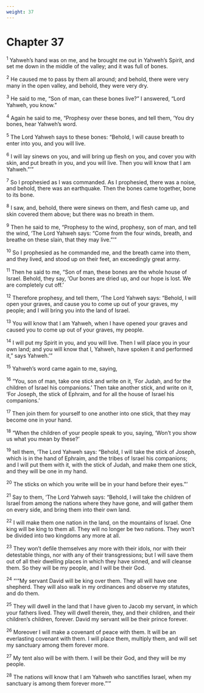 ```yaml
---
weight: 37
---
```


# Chapter 37

<sup>1</sup> Yahweh’s hand was on me, and he brought me out in Yahweh’s Spirit, and set me down in the middle of the valley; and it was full of bones. 

<sup>2</sup> He caused me to pass by them all around; and behold, there were very many in the open valley, and behold, they were very dry. 

<sup>3</sup> He said to me, “Son of man, can these bones live?” I answered, “Lord Yahweh, you know.” 

<sup>4</sup> Again he said to me, “Prophesy over these bones, and tell them, ‘You dry bones, hear Yahweh’s word. 

<sup>5</sup> The Lord Yahweh says to these bones: “Behold, I will cause breath to enter into you, and you will live. 

<sup>6</sup> I will lay sinews on you, and will bring up flesh on you, and cover you with skin, and put breath in you, and you will live. Then you will know that I am Yahweh.”’” 

<sup>7</sup> So I prophesied as I was commanded. As I prophesied, there was a noise, and behold, there was an earthquake. Then the bones came together, bone to its bone. 

<sup>8</sup> I saw, and, behold, there were sinews on them, and flesh came up, and skin covered them above; but there was no breath in them. 

<sup>9</sup> Then he said to me, “Prophesy to the wind, prophesy, son of man, and tell the wind, ‘The Lord Yahweh says: “Come from the four winds, breath, and breathe on these slain, that they may live.”’” 

<sup>10</sup> So I prophesied as he commanded me, and the breath came into them, and they lived, and stood up on their feet, an exceedingly great army. 

<sup>11</sup> Then he said to me, “Son of man, these bones are the whole house of Israel. Behold, they say, ‘Our bones are dried up, and our hope is lost. We are completely cut off.’ 

<sup>12</sup> Therefore prophesy, and tell them, ‘The Lord Yahweh says: “Behold, I will open your graves, and cause you to come up out of your graves, my people; and I will bring you into the land of Israel. 

<sup>13</sup> You will know that I am Yahweh, when I have opened your graves and caused you to come up out of your graves, my people. 

<sup>14</sup> I will put my Spirit in you, and you will live. Then I will place you in your own land; and you will know that I, Yahweh, have spoken it and performed it,” says Yahweh.’” 

<sup>15</sup> Yahweh’s word came again to me, saying, 

<sup>16</sup> “You, son of man, take one stick and write on it, ‘For Judah, and for the children of Israel his companions.’ Then take another stick, and write on it, ‘For Joseph, the stick of Ephraim, and for all the house of Israel his companions.’ 

<sup>17</sup> Then join them for yourself to one another into one stick, that they may become one in your hand. 

<sup>18</sup> “When the children of your people speak to you, saying, ‘Won’t you show us what you mean by these?’ 

<sup>19</sup> tell them, ‘The Lord Yahweh says: “Behold, I will take the stick of Joseph, which is in the hand of Ephraim, and the tribes of Israel his companions; and I will put them with it, with the stick of Judah, and make them one stick, and they will be one in my hand. 

<sup>20</sup> The sticks on which you write will be in your hand before their eyes.”’ 

<sup>21</sup> Say to them, ‘The Lord Yahweh says: “Behold, I will take the children of Israel from among the nations where they have gone, and will gather them on every side, and bring them into their own land. 

<sup>22</sup> I will make them one nation in the land, on the mountains of Israel. One king will be king to them all. They will no longer be two nations. They won’t be divided into two kingdoms any more at all. 

<sup>23</sup> They won’t defile themselves any more with their idols, nor with their detestable things, nor with any of their transgressions; but I will save them out of all their dwelling places in which they have sinned, and will cleanse them. So they will be my people, and I will be their God. 

<sup>24</sup> “‘“My servant David will be king over them. They all will have one shepherd. They will also walk in my ordinances and observe my statutes, and do them. 

<sup>25</sup> They will dwell in the land that I have given to Jacob my servant, in which your fathers lived. They will dwell therein, they, and their children, and their children’s children, forever. David my servant will be their prince forever. 

<sup>26</sup> Moreover I will make a covenant of peace with them. It will be an everlasting covenant with them. I will place them, multiply them, and will set my sanctuary among them forever more. 

<sup>27</sup> My tent also will be with them. I will be their God, and they will be my people. 

<sup>28</sup> The nations will know that I am Yahweh who sanctifies Israel, when my sanctuary is among them forever more.”’” 


